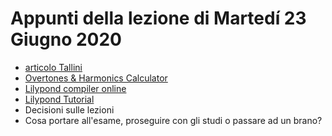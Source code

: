 # Appunti della lezione di Martedí 23 Giugno 2020

- [articolo Tallini](https://www.arturotallini.com/2019/03/07/ma-con-le-note-scritte/)
- [Overtones & Harmonics Calculator](https://anotherproducer.com/online-tools-for-musicians/overtones-harmonics-calculator/)
- [Lilypond compiler online](http://lilybin.com/)
- [Lilypond Tutorial](https://www.youtube.com/watch?v=tclwyZr08bE&list=PLHi8BvxILUV6x9FqEmZiYrEj6VMGmTKjt)
- Decisioni sulle lezioni
- Cosa portare all'esame, proseguire con gli studi o passare ad un brano?
